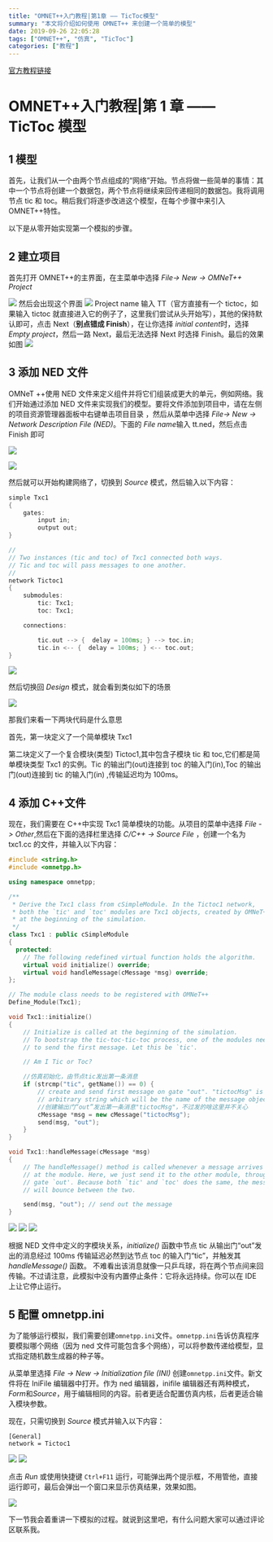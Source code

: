 ```yaml
---
title: "OMNET++入门教程|第1章 —— TicToc模型"
summary: "本文将介绍如何使用 OMNET++ 来创建一个简单的模型"
date: 2019-09-26 22:05:28
tags: ["OMNET++", "仿真", "TicToc"]
categories: ["教程"]
---
```


[官方教程链接](https://docs.omnetpp.org/tutorials/tictoc/part1/)

# OMNET++入门教程|第 1 章 —— TicToc 模型

## 1 模型

首先，让我们从一个由两个节点组成的“网络”开始。节点将做一些简单的事情：其中一个节点将创建一个数据包，两个节点将继续来回传递相同的数据包。我将调用节点 tic 和 toc。稍后我们将逐步改进这个模型，在每个步骤中来引入 OMNET++特性。

以下是从零开始实现第一个模拟的步骤。

## 2 建立项目

首先打开 OMNET++的主界面，在主菜单中选择 _File-> New -> OMNeT++ Project_

![](https://i.loli.net/2019/09/27/xKrMTzNh4eAZtWb.jpg)
然后会出现这个界面
![](https://i.loli.net/2019/09/27/3tzclP761W2xTNv.jpg)
Project name 输入 TT（官方直接有一个 tictoc，如果输入 tictoc 就直接进入它的例子了，这里我们尝试从头开始写），其他的保持默认即可，点击 Next（**别点错成 Finish**），在让你选择 *initial content*时，选择 _Empty project_，然后一路 Next，最后无法选择 Next 时选择 Finish。最后的效果如图
![](https://i.loli.net/2019/09/27/NUyIA9vVSc5jhfg.jpg)

## 3 添加 NED 文件

OMNeT ++使用 NED 文件来定义组件并将它们组装成更大的单元，例如网络。我们开始通过添加 NED 文件来实现我们的模型。要将文件添加到项目中，请在左侧的项目资源管理器面板中右键单击项目目录 ，然后从菜单中选择 _File-> New -> Network Description File (NED)_。下面的 *File name*输入 tt.ned，然后点击 Finish 即可

![](https://i.loli.net/2019/09/27/8GVsEzim71RcJto.png)

![](https://i.loli.net/2019/09/27/8s9RTVca4UGNfXz.png)

然后就可以开始构建网络了，切换到 _Source_ 模式，然后输入以下内容：

```cpp
simple Txc1
{
    gates:
        input in;
        output out;
}

//
// Two instances (tic and toc) of Txc1 connected both ways.
// Tic and toc will pass messages to one another.
//
network Tictoc1
{
    submodules:
        tic: Txc1;
        toc: Txc1;

    connections:

        tic.out --> {  delay = 100ms; } --> toc.in;
        tic.in <-- {  delay = 100ms; } <-- toc.out;
}
```

![](https://i.loli.net/2019/09/27/1PZGJVpD4ug5jcd.png)

然后切换回 _Design_ 模式，就会看到类似如下的场景

![](https://i.loli.net/2019/09/27/Pf2wZY35xtbuicC.png)

那我们来看一下两块代码是什么意思

首先，第一块定义了一个简单模块 Txc1

第二块定义了一个复合模块(类型) Tictoc1,其中包含子模块 tic 和 toc,它们都是简单模块类型 Txc1 的实例。Tic 的输出门(out)连接到 toc 的输入门(in),Toc 的输出门(out)连接到 tic 的输入门(in) ,传输延迟均为 100ms。

## 4 添加 C++文件

现在，我们需要在 C++中实现 Txc1 简单模块的功能。从项目的菜单中选择 _File -> Other_,然后在下面的选择栏里选择 _C/C++ -> Source File_ ，创建一个名为 txc1.cc 的文件，并输入以下内容：

```cpp
#include <string.h>
#include <omnetpp.h>

using namespace omnetpp;

/**
 * Derive the Txc1 class from cSimpleModule. In the Tictoc1 network,
 * both the `tic' and `toc' modules are Txc1 objects, created by OMNeT++
 * at the beginning of the simulation.
 */
class Txc1 : public cSimpleModule
{
  protected:
    // The following redefined virtual function holds the algorithm.
    virtual void initialize() override;
    virtual void handleMessage(cMessage *msg) override;
};

// The module class needs to be registered with OMNeT++
Define_Module(Txc1);

void Txc1::initialize()
{
    // Initialize is called at the beginning of the simulation.
    // To bootstrap the tic-toc-tic-toc process, one of the modules needs
    // to send the first message. Let this be `tic'.

    // Am I Tic or Toc?

    //仿真初始化，由节点tic发出第一条消息
    if (strcmp("tic", getName()) == 0) {
        // create and send first message on gate "out". "tictocMsg" is an
        // arbitrary string which will be the name of the message object.
        //创建输出门“out”发出第一条消息"tictocMsg"，不过发的啥这里并不关心
        cMessage *msg = new cMessage("tictocMsg");
        send(msg, "out");
    }
}

void Txc1::handleMessage(cMessage *msg)
{
    // The handleMessage() method is called whenever a message arrives
    // at the module. Here, we just send it to the other module, through
    // gate `out'. Because both `tic' and `toc' does the same, the message
    // will bounce between the two.

    send(msg, "out"); // send out the message
}
```

![](https://i.loli.net/2019/09/27/bOmDvLfCaF3KBlI.png)
![](https://i.loli.net/2019/09/27/ItZmzQnHFPgYpE6.png)
![](https://i.loli.net/2019/09/27/5gGz376LDIKbBaX.png)

根据 NED 文件中定义的字模块关系，_initialize()_ 函数中节点 tic 从输出门“out”发出的消息经过 100ms 传输延迟必然到达节点 toc 的输入门“tic”，并触发其 _handleMessage()_ 函数。 不难看出该消息就像一只乒乓球，将在两个节点间来回传输。不过请注意，此模拟中没有内置停止条件：它将永远持续。你可以在 IDE 上让它停止运行。

## 5 配置 omn​​etpp.ini

为了能够运行模拟，我们需要创建`omnetpp.ini`文件。`omnetpp.ini`告诉仿真程序要模拟哪个网络（因为 ned 文件可能包含多个网络），可以将参数传递给模型，显式指定随机数生成器的种子等。

从菜单里选择 _File -> New -> Initialization file (INI)_ 创建`omnetpp.ini`文件。新文件将在 IniFile 编辑器中打开。作为 ned 编辑器，inifile 编辑器还有两种模式，*Form*和*Source*，用于编辑相同的内容。前者更适合配置仿真内核，后者更适合输入模块参数。

现在，只需切换到 _Source_ 模式并输入以下内容：

```
[General]
network = Tictoc1
```

![](https://i.loli.net/2019/09/27/ZHyoesIrKWSPMjt.png)
![](https://i.loli.net/2019/09/27/hHW5ISEtoTdCa3v.png)

点击 _Run_ 或使用快捷键 `Ctrl+F11` 运行，可能弹出两个提示框，不用管他，直接运行即可，最后会弹出一个窗口来显示仿真结果，效果如图。

![](https://i.loli.net/2019/09/27/b8Bhryno1U5luvL.gif)

下一节我会着重讲一下模拟的过程。就说到这里吧，有什么问题大家可以通过评论区联系我。
